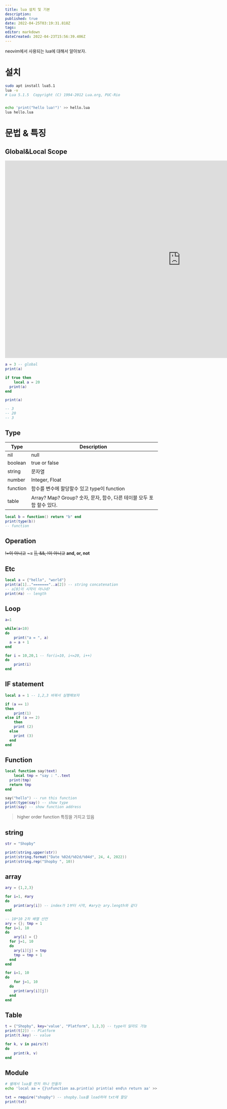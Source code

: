 ```yaml
---
title: lua 설치 및 기본
description: 
published: true
date: 2022-04-25T03:19:31.818Z
tags: 
editor: markdown
dateCreated: 2022-04-23T15:56:39.406Z
---
```


neovim에서 사용되는 lua에 대해서 알아보자.

# 설치
```bash
sudo apt install lua5.1
lua -v
# Lua 5.1.5  Copyright (C) 1994-2012 Lua.org, PUC-Rio


echo 'print("hello lua!")' >> hello.lua
lua hello.lua
```

# 문법 & 특징
## Global&Local Scope

<iframe width="1156" height="650" src="https://www.youtube.com/embed/tiJlxyGumS0" title="YouTube video player" frameborder="0" allow="accelerometer; autoplay; clipboard-write; encrypted-media; gyroscope; picture-in-picture" allowfullscreen></iframe>

```lua
a = 3 -- global
print(a)

if true then
	local a = 20
  print(a)
end

print(a)

-- 3
-- 20
-- 3
```

## Type
|Type			|Description			|
|---			|---							|
|nil			|null							|
|boolean	|true or false		|
|string		|문자열						|
|number		|Integer, Float		|
|function	|함수를 변수에 할당할수 있고 type이 function|
|table		|Array? Map? Group? 숫자, 문자, 함수, 다른 테이블 모두 포함 할수 있다.			|


```lua
local b = function() return "b" end
print(type(b))
-- function
```

## Operation
~~!=이 아니고~~ **~=**
~~||, &&, !이 아니고~~ **and, or, not**

## Etc
```lua
local a = {"hello", "world"}
print(a[1].."======="..a[2]) -- string concatenation
-- a[0]이 시작이 아니네?
print(#a) -- length
```

## Loop
```lua
a=1

while(a<10)
do
	print("a = ", a)
  a = a + 1
end

for i = 10,20,1 -- for(i=10, i<=20, i++)
do
	print(i)
end

```

## IF statement 
```lua
local a = 1 -- 1,2,3 바꿔서 실행해보자

if (a == 1)
then
	print(1)
else if (a == 2)
	then
  	print (2)
  else
  	print (3)
  end
end

```

## Function
```lua
local function say(text)
	local tmp = "say : "..text
  print(tmp)
  return tmp
end

say("hello") -- run this function
print(type(say)) -- show type
print(say) -- show function address 
```
> higher order function 특징을 가지고 있음

## string
```lua
str = "Shopby"

print(string.upper(str))
print(string.format("Date %02d/%02d/%04d", 24, 4, 2022))
print(string.rep("Shopby ", 10))
```

## array
```lua
ary = {1,2,3}

for i=1, #ary
do
	print(ary[i]) -- index가 1부터 시작, #ary는 ary.length와 같다
end
```

```lua
-- 10*10 2차 배열 선언
ary = {}; tmp = 1
for i=1, 10 
do
	ary[i] = {}
  for j=1, 10
  do
  	ary[i][j] = tmp
    tmp = tmp + 1
  end
end

for i=1, 10
do
	for j=1, 10
  do
  	print(ary[i][j])
  end
end
```

## Table
```lua
t = {"Shopby", key='value', "Platform", 1,2,3} -- type이 달라도 가능
print(t[2]) -- Platform
print(t.key) -- value

for k, v in pairs(t) 
do 
	print(k, v) 
end
```

## Module
```bash
# 쉘에서 lua를 먼저 하나 만들자
echo 'local aa = {}\nfunction aa.print(a) print(a) end\n return aa' >> shopby.lua
```

```lua
txt = require("shopby") -- shopby.lua를 load하여 txt에 할당
print(txt)
```

